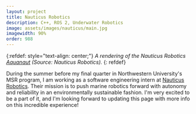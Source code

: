 ```yaml
---
layout: project
title: Nauticus Robotics
description: C++, ROS 2, Underwater Robotics
image: assets/images/nauticus/main.jpg
imagewidth: 90%
order: 988
---
```


{:refdef: style="text-align: center;"}
_A rendering of the Nauticus Robotics [Aquanaut](https://nauticusrobotics.com/aquanaut/) (Source: Nauticus Robotics)._
{: refdef}

During the summer before my final quarter in Northwestern University's MSR program, I am working as a software engineering intern at [Nauticus Robotics](https://nauticusrobotics.com/). Their mission is to push marine robotics forward with autonomy and reliability in an environmentally sustainable fashion. I'm very excited to be a part of it, and I'm looking forward to updating this page with more info on this incredible experience!